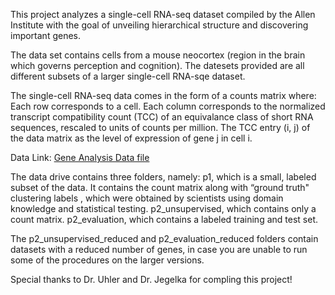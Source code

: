 This project analyzes a single-cell RNA-seq dataset compiled by the Allen Institute with the goal of unveiling hierarchical structure and discovering important genes.

The data set contains cells from a mouse neocortex (region in the brain which governs perception and cognition). The datesets provided are all different subsets of a larger single-cell RNA-sqe dataset.

The single-cell RNA-seq data comes in the form of a counts matrix where:
  Each row corresponds to a cell.
  Each column corresponds to the normalized transcript compatibility count (TCC) of an equivalance class of short RNA sequences, rescaled to units of counts per million.
  The TCC entry (i, j) of the data matrix as the level of expression of gene j in cell i.

Data Link: [Gene Analysis Data file]([url](https://courses.edx.org/assets/courseware/v1/1affe599859bb7f0ab6facbef4a091ce/asset-v1:MITx+6.419x+3T2021+type@asset+block/release_gene_analysis_data.tar.gz))

The data drive contains three folders, namely:
  p1, which is a small, labeled subset of the data. It contains the count matrix along with “ground truth" clustering labels , which were obtained by scientists using domain knowledge and statistical testing.
  p2_unsupervised, which contains only a count matrix.
  p2_evaluation, which contains a labeled training and test set.

The p2_unsupervised_reduced and p2_evaluation_reduced folders contain datasets with a reduced number of genes, in case you are unable to run some of the procedures on the larger versions.

Special thanks to Dr. Uhler and Dr. Jegelka for compling this project!
